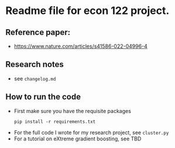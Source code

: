 # Readme file for econ 122 project.

## Reference paper: 
* https://www.nature.com/articles/s41586-022-04996-4

## Research notes
* see ```changelog.md```

## How to run the code
* First make sure you have the requisite packages
    ```
    pip install -r requirements.txt
    ```
* For the full code I wrote for my research project, see ```cluster.py```
* For a tutorial on eXtreme gradient boosting, see TBD